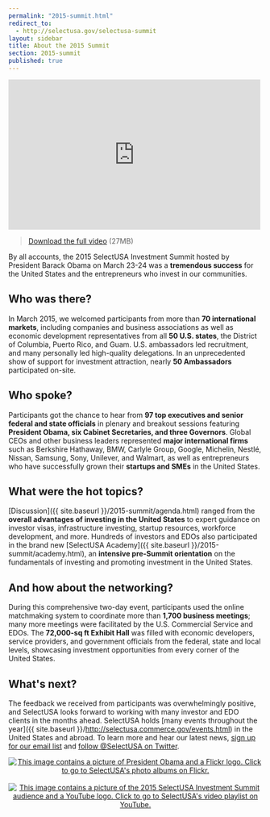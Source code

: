 ```yaml
---
permalink: "2015-summit.html"
redirect_to:
  - http://selectusa.gov/selectusa-summit
layout: sidebar
title: About the 2015 Summit
section: 2015-summit
published: true
---
```


<!--<span class="imgright"><img src="http://www.commerce.gov/sites/commerce.gov/files/styles/scale_700w/public/16697947857_54ea19a991_o.jpg?itok=hZhwd7QP" alt="Secretary of Commerce Penny Pritzker speaks at the 2015 SelectUSA Investment Summit" width="300"></span>-->

<div class="embed-responsive embed-responsive-16by9">
  <iframe class="embed-responsive-item" width="500" height="298" src="https://www.youtube.com/embed/HqR1-gwSXfs" frameborder="0" allowfullscreen></iframe></div>

> [Download the full video](http://trade.gov/videos/2015-susa-investment-summit-higlights.mp4) (27MB)

By all accounts, the 2015 SelectUSA Investment Summit hosted by President Barack Obama on March 23-24 was a **tremendous success** for the United States and the entrepreneurs who invest in our communities.

## Who was there?

In March 2015, we welcomed participants from more than **70 international markets**, including companies and business associations as well as economic development representatives from all **50 U.S. states**, the District of Columbia, Puerto Rico, and Guam. U.S. ambassadors led recruitment, and many personally led high-quality delegations. In an unprecedented show of support for investment attraction, nearly **50 Ambassadors** participated on-site.

## Who spoke?

Participants got the chance to hear from **97 top executives and senior federal and state officials** in plenary and breakout sessions featuring **President Obama, six Cabinet Secretaries, and three Governors**. Global CEOs and other business leaders represented **major international firms** such as Berkshire Hathaway, BMW, Carlyle Group, Google, Michelin, Nestlé, Nissan, Samsung, Sony, Unilever, and Walmart, as well as entrepreneurs who have successfully grown their **startups and SMEs** in the United States.

## What were the hot topics?

[Discussion]({{ site.baseurl }}/2015-summit/agenda.html) ranged from the **overall advantages of investing in the United States** to expert guidance on investor visas, infrastructure investing, startup resources, workforce development, and more. Hundreds of investors and EDOs also participated in the brand new [SelectUSA Academy]({{ site.baseurl }}/2015-summit/academy.html), an **intensive pre-Summit orientation** on the fundamentals of investing and promoting investment in the United States.

## And how about the networking?

During this comprehensive two-day event, participants used the online matchmaking system to coordinate more than **1,700 business meetings**; many more meetings were facilitated by the U.S. Commercial Service and EDOs.  The **72,000-sq ft Exhibit Hall** was filled with economic developers, service providers, and government officials from the federal, state and local levels, showcasing investment opportunities from every corner of the United States.

## What's next?

The feedback we received from participants was overwhelmingly positive, and SelectUSA looks forward to working with many investor and EDO clients in the months ahead. SelectUSA holds [many events throughout the year]({{ site.baseurl }}/http://selectusa.commerce.gov/events.html) in the United States and abroad. To learn more and hear our latest news, [sign up for our email list](http://selectusa.commerce.gov/contact-us.html) and [follow @SelectUSA on Twitter](https://twitter.com/SelectUSA).

<center>
<a href="http://www.flickr.com/photos/selectusa/sets">
<img src="{{ site.baseurl }}/images/summit_flickr_banner.png" class="img-responsive" alt="This image contains a picture of President Obama and a Flickr logo. Click to go to SelectUSA's photo albums on Flickr.">
</a>
<br/><br/>
<a href="https://www.youtube.com/playlist?list=PLDkhCtEnKilYTHaMOeALEbkuuM0x17V0p">
<img src="{{ site.baseurl }}/images/summit_youtube_banner.png" class="img-responsive" alt="This image contains a picture of the 2015 SelectUSA Investment Summit audience and a YouTube logo. Click to go to SelectUSA's video playlist on YouTube.">
</a>
</center>
<Br/>
